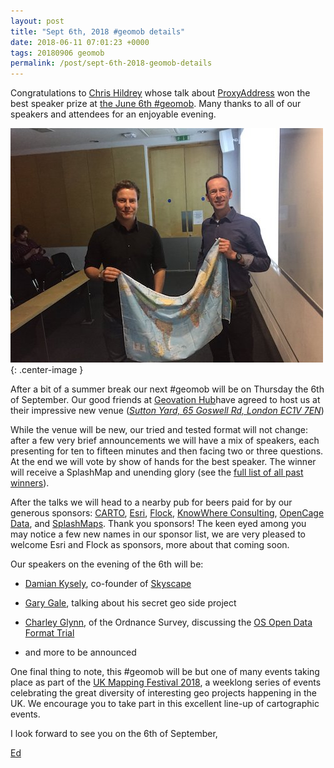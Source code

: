 ```yaml
--- 
layout: post
title: "Sept 6th, 2018 #geomob details"
date: 2018-06-11 07:01:23 +0000
tags: 20180906 geomob
permalink: /post/sept-6th-2018-geomob-details
---
```



Congratulations to [Chris Hildrey](http://hildreystudio.com) 
whose talk about [ProxyAddress](http://www.proxyaddress.co.uk/) won the 
best speaker prize 
at [the June 6th #geomob](/post/june-6th-2018-geomob-details). Many thanks to 
all of our speakers and attendees for an enjoyable evening.

![image](/images/chris-201806.jpg){: .center-image }

After a bit of a summer break our next #geomob will be on Thursday the 
6th of September.
Our good friends at [Geovation Hub](https://geovation.uk/hub/ )have agreed to host us at their impressive new venue (_[Sutton Yard, 65 Goswell Rd, London EC1V 7EN](https://www.openstreetmap.org/#map=19/51.52435/-0.09975)_)

While the venue will be new, our tried and tested format will not change: after a few very brief announcements we will have a mix of speakers, each presenting for ten to fifteen minutes and then facing two or three questions. At the end we will vote by show of hands for the best speaker. The winner will receive a SplashMap and unending glory (see the [full list of all past winners](http://geomobldn.org/past-speakers)). 

After the talks we will head to a nearby pub for beers paid for by our 
generous sponsors: 
[CARTO](https://carto.com), 
[Esri](https://developers.arcgis.com/startups/),
[Flock](https://flockcover.com), 
[KnowWhere Consulting](https://knowwhereconsulting.co.uk/),
[OpenCage Data](https://opencagedata.com/), 
and [SplashMaps](http://www.splash-maps.com/).
Thank you sponsors! The keen eyed among you may notice a few new names in our 
sponsor list, we are very pleased to welcome Esri and Flock as sponsors, more 
about that coming soon.

Our speakers on the evening of the 6th will be:

* [Damian Kysely](https://twitter.com/DamianKys), co-founder of [Skyscape](http://skyscape.global)

* [Gary Gale](https://twitter.com/vicchi), talking about his secret geo side project

* [Charley Glynn](https://twitter.com/charley_glynn), of the Ordnance Survey, discussing the [OS Open Data Format Trial](http://data-format-trial-osonline.opendata.arcgis.com/)

* and more to be announced 

One final thing to note, this #geomob will be but one of many events taking 
place as part of the [UK Mapping Festival 2018](http://events.verisk.com/events/uk-mapping-festival-2018/event-summary-67f99cfd6a43404383d2a00346b708e1.aspx), a weeklong series of events celebrating the great diversity of interesting geo
projects happening in the UK. We encourage you to take part in this excellent 
line-up of cartographic events.

I look forward to see you on the 6th of September,

[Ed](https://twitter.com/freyfogle)
